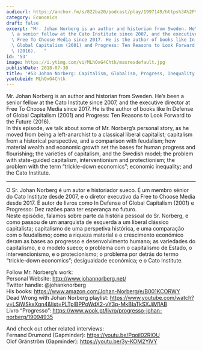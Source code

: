 ```yaml
---
audiourl: https://anchor.fm/s/822ba20/podcast/play/1997149/https%3A%2F%2Fd3ctxlq1ktw2nl.cloudfront.net%2Fproduction%2F2018-11-28%2F7648317-44100-2-3565da9496c8a.mp3
category: Economics
draft: false
excerpt: "Mr. Johan Norberg is an author and historian from Sweden. He\u2019s been\
  \ a senior fellow at the Cato Institute since 2007, and the executive director at\
  \ Free To Choose Media since 2017. He is the author of books like In Defense of\
  \ Global Capitalism (2001) and Progress: Ten Reasons to Look Forward to the Future\
  \ (2016).   "
id: '53'
image: https://i.ytimg.com/vi/MLhOxG4Chtk/maxresdefault.jpg
publishDate: 2018-07-30
title: '#53 Johan Norberg: Capitalism, Globalism, Progress, Inequality & More'
youtubeid: MLhOxG4Chtk
---
```

<div class="timelinks">

Mr. Johan Norberg is an author and historian from Sweden. He’s been a senior fellow at the Cato Institute since 2007, and the executive director at Free To Choose Media since 2017. He is the author of books like In Defense of Global Capitalism (2001) and Progress: Ten Reasons to Look Forward to the Future (2016).   
In this episode, we talk about some of Mr. Norberg’s personal story, as he moved from being a left-anarchist to a classical liberal capitalist; capitalism from a historical perspective, and a comparison with feudalism; how material wealth and economic growth set the bases for human progress and flourishing; the varieties of capitalism, and the Swedish model; the problem with state-guided capitalism, interventionism and protectionism; the problem with the term “trickle-down economics”; economic inequality; and the Cato Institute.

---

O Sr. Johan Norberg é um autor e historiador sueco. É um membro sénior do Cato Institute desde 2007, e o diretor executivo da Free to Choose Media desde 2017. É autor de livros como In Defense of Global Capitalism (2001) e Progresso: Dez razões para ter esperança no futuro.  
Neste episódio, falamos sobre parte da história pessoal do Sr. Norberg, e como passou de um anarquista de esquerda a um liberal clássico capitalista; capitalismo de uma perspetiva histórica, e uma comparação com o feudalismo; como a riqueza material e o crescimento económico deram as bases ao progresso e desenvolvimento humano; as variedades do capitalismo, e o modelo sueco; o problema com o capitalismo de Estado, o intervencionismo, e o protecionismo; o problema por detrás do termo “trickle-down economics”; desigualdade económica; e o Cato Institute.

Follow Mr. Norberg’s work:  
Personal Website: http://www.johannorberg.net/  
Twitter handle: @johanknorberg  
His books: https://www.amazon.com/Johan-Norberg/e/B001KCORWY  
Dead Wrong with Johan Norberg playlist: https://www.youtube.com/watch?v=LSiWSkxXqn4&list=PLTplBPPoWdX2-vY3p-MkBIaTkSXJiM1AB  
Livro “Progresso”: https://www.wook.pt/livro/progresso-johan-norberg/19094935

And check out other related interviews:  
Fernand Drumond (Gapminder): https://youtu.be/Pqoil02RlOU  
Olof Gränström (Gapminder): https://youtu.be/3y-KOM2YiVY

</div>

